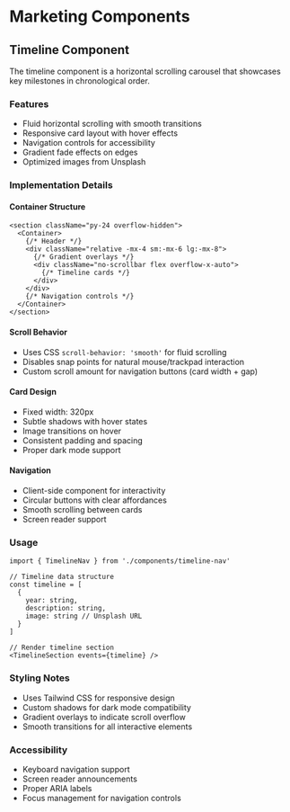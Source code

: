 # Marketing Components

## Timeline Component

The timeline component is a horizontal scrolling carousel that showcases key milestones in chronological order.

### Features

- Fluid horizontal scrolling with smooth transitions
- Responsive card layout with hover effects
- Navigation controls for accessibility
- Gradient fade effects on edges
- Optimized images from Unsplash

### Implementation Details

#### Container Structure
```tsx
<section className="py-24 overflow-hidden">
  <Container>
    {/* Header */}
    <div className="relative -mx-4 sm:-mx-6 lg:-mx-8">
      {/* Gradient overlays */}
      <div className="no-scrollbar flex overflow-x-auto">
        {/* Timeline cards */}
      </div>
    </div>
    {/* Navigation controls */}
  </Container>
</section>
```

#### Scroll Behavior
- Uses CSS `scroll-behavior: 'smooth'` for fluid scrolling
- Disables snap points for natural mouse/trackpad interaction
- Custom scroll amount for navigation buttons (card width + gap)

#### Card Design
- Fixed width: 320px
- Subtle shadows with hover states
- Image transitions on hover
- Consistent padding and spacing
- Proper dark mode support

#### Navigation
- Client-side component for interactivity
- Circular buttons with clear affordances
- Smooth scrolling between cards
- Screen reader support

### Usage

```tsx
import { TimelineNav } from './components/timeline-nav'

// Timeline data structure
const timeline = [
  {
    year: string,
    description: string,
    image: string // Unsplash URL
  }
]

// Render timeline section
<TimelineSection events={timeline} />
```

### Styling Notes

- Uses Tailwind CSS for responsive design
- Custom shadows for dark mode compatibility
- Gradient overlays to indicate scroll overflow
- Smooth transitions for all interactive elements

### Accessibility

- Keyboard navigation support
- Screen reader announcements
- Proper ARIA labels
- Focus management for navigation controls 